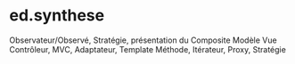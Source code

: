 # ed.synthese
Observateur/Observé, Stratégie, présentation du Composite Modèle Vue Contrôleur, MVC, Adaptateur, Template Méthode, Itérateur, Proxy, Stratégie
